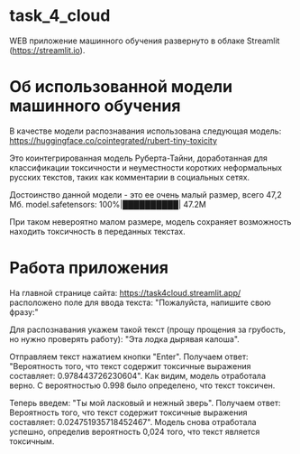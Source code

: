 # task_4_cloud

WEB приложение машинного обучения развернуто в облаке Streamlit (https://streamlit.io).

# Об использованной модели машинного обучения

В качестве модели распознавания использована следующая модель:
https://huggingface.co/cointegrated/rubert-tiny-toxicity

Это коинтегрированная модель Руберта-Тайни, 
доработанная для классификации токсичности и неуместности коротких неформальных русских текстов, 
таких как комментарии в социальных сетях.

Достоинство данной модели - это ее очень малый размер, всего 47,2 Мб.
model.safetensors: 100%|██████████| 47.2M

При таком невероятно малом размере, модель сохраняет возможность находить токсичность в переданных текстах.

# Работа приложения

На главной странице сайта: https://task4cloud.streamlit.app/ расположено поле для ввода текста:
"Пожалуйста, напишите свою фразу:"

Для распознавания укажем такой текст (прощу прощения за грубость, но нужно проверять работу):
"Эта лодка дырявая калоша".

Отправляем текст нажатием кнопки "Enter".
Получаем ответ: "Вероятность того, что текст содержит токсичные выражения составляет: 0.978443726230604".
Как видим, модель отработала верно. С вероятностью 0.998 было определено, что текст токсичен.

Теперь введем: "Ты мой ласковый и нежный зверь".
Получаем ответ: Вероятность того, что текст содержит токсичные выражения составляет: 0.024751935718452467".
Модель снова отработала успешно, определив вероятность 0,024 того, что текст является токсичным.

